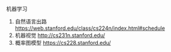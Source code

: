 机器学习

1. 自然语言出路 https://web.stanford.edu/class/cs224n/index.html#schedule
2. 机器视觉 http://cs231n.stanford.edu/
3. 概率图模型 https://cs228.stanford.edu/





